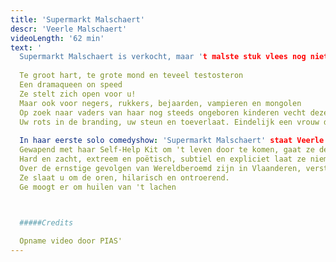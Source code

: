 ```yaml
---
title: 'Supermarkt Malschaert'
descr: 'Veerle Malschaert'
videoLength: '62 min'
text: '
  Supermarkt Malschaert is verkocht, maar 't malste stuk vlees nog niet: Veerle Malschaert.Te groot hart, te grote mond en teveel testosteron Een dramaqueen on speed. Op zoek naar vaders van haar nog steeds ongeboren kinderen vecht deze grofgebekte missionaris van de liefde vol overgave tegen windmolens en eenzaamheid. Gewapend met haar Self-Help Kit om 't leven door te komen, gaat ze de confrontatie aan met de toeschouwers en zichzelf. Hard en zacht, extreem en poëtisch, subtiel en expliciet laat ze niemand onberoerd. Ze slaat u om de oren, hilarisch en ontroerend. Ze is uw rots in de branding, uw steun en toeverlaat. Veerle Malschaert, eindelijk een vrouw die u verstaat!
  
  Te groot hart, te grote mond en teveel testosteron
  Een dramaqueen on speed
  Ze stelt zich open voor u!
  Maar ook voor negers, rukkers, bejaarden, vampieren en mongolen
  Op zoek naar vaders van haar nog steeds ongeboren kinderen vecht deze grofgebekte missionaris van de liefde vol overgave tegen windmolens en eenzaamheid
  Uw rots in de branding, uw steun en toeverlaat. Eindelijk een vrouw die u verstaat!
  
  In haar eerste solo comedyshow: 'Supermarkt Malschaert' staat Veerle recht op comedy met haar hoogste hakken aan.
  Gewapend met haar Self-Help Kit om 't leven door te komen, gaat ze de confrontatie aan met de toeschouwers en zichzelf
  Hard en zacht, extreem en poëtisch, subtiel en expliciet laat ze niemand onberoerd
  Over de ernstige gevolgen van Wereldberoemd zijn in Vlaanderen, verstoord contact in de westerse wereld vol eenzame virtuele sex, de isolering van bejaarden, gehandicapten en freaks, ontredderde perfecte mensen, potjes en dekseltjes en hoe we allemaal op zoek zijn.
  Ze slaat u om de oren, hilarisch en ontroerend.
  Ge moogt er om huilen van 't lachen

  ‍

  #####Credits

  Opname video door PIAS'
---
```

